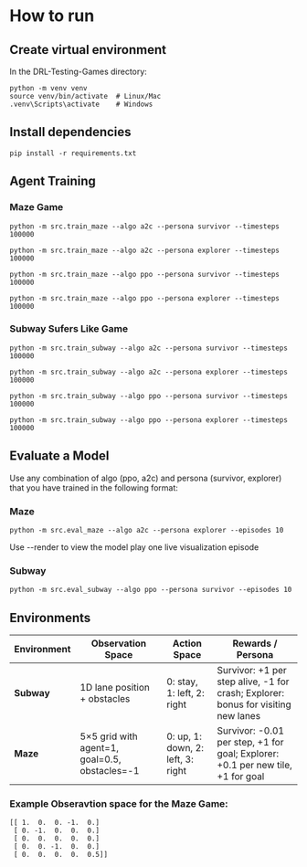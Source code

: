 # How to run
## Create virtual environment
In the DRL-Testing-Games directory:
```
python -m venv venv  
source venv/bin/activate  # Linux/Mac  
.venv\Scripts\activate    # Windows
```
## Install dependencies
```
pip install -r requirements.txt
```
## Agent Training

### Maze Game
```
python -m src.train_maze --algo a2c --persona survivor --timesteps 100000

python -m src.train_maze --algo a2c --persona explorer --timesteps 100000

python -m src.train_maze --algo ppo --persona survivor --timesteps 100000

python -m src.train_maze --algo ppo --persona explorer --timesteps 100000
```

### Subway Sufers Like Game
```
python -m src.train_subway --algo a2c --persona survivor --timesteps 100000

python -m src.train_subway --algo a2c --persona explorer --timesteps 100000

python -m src.train_subway --algo ppo --persona survivor --timesteps 100000

python -m src.train_subway --algo ppo --persona explorer --timesteps 100000
```

## Evaluate a Model
Use any combination of algo (ppo, a2c) and persona (survivor, explorer) that you have trained in the following format:
### Maze
```
python -m src.eval_maze --algo a2c --persona explorer --episodes 10
```
Use --render to view the model play one live visualization episode
### Subway
```
python -m src.eval_subway --algo ppo --persona survivor --episodes 10
```

## Environments
| Environment       | Observation Space                                         | Action Space                      | Rewards / Persona                                                                 |
| ----------------- | --------------------------------------------------------- | --------------------------------- | --------------------------------------------------------------------------------- |
| **Subway** | 1D lane position + obstacles                              | 0: stay, 1: left, 2: right        | Survivor: +1 per step alive, -1 for crash; Explorer: bonus for visiting new lanes |
| **Maze**     | 5×5 grid with agent=1, goal=0.5, obstacles=-1 | 0: up, 1: down, 2: left, 3: right | Survivor: -0.01 per step, +1 for goal; Explorer: +0.1 per new tile, +1 for goal   |

### Example Obseravtion space for the Maze Game:
```
[[ 1.  0.  0. -1.  0.]  
 [ 0. -1.  0.  0.  0.]  
 [ 0.  0.  0.  0.  0.]  
 [ 0.  0. -1.  0.  0.]  
 [ 0.  0.  0.  0.  0.5]]
```
